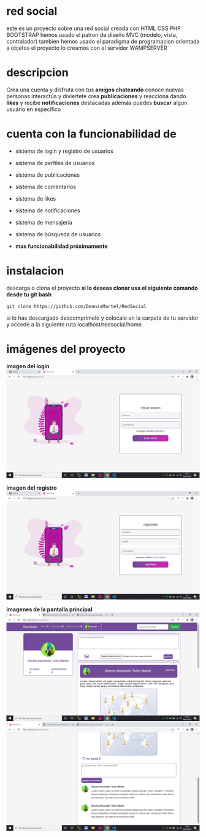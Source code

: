# red social

este es un proyecto sobre una red social creada con HTML CSS PHP BOOTSTRAP
hemos usado el patron de diseño MVC (modelo, vista, contralador)
tambien hemos usado el paradigma de programacion orientada a objetos
el proyecto lo creamos con el servidor WAMPSERVER

# descripcion

Crea una cuenta y disfruta con tus **amigos chateando**
conoce nuevas personas interactúa y diviertete crea **publicaciones**
y reacciona dando **likes** y recibe **notificaciones**
destacadas además puedes **buscar** algun usuario en específico

# cuenta con la funcionabilidad de

* sistema de login y registro de usuarios
* sistema de perfiles de usuarios
* sistema de publicaciones
* sistema de comentarios
* sistema de likes
* sistema de notificaciones
* sistema de mensajería
* sistema de búsqueda de usuarios

* **mas funcionabilidad próximamente**

# instalacion

descarga o clona el proyecto
**si lo deseas clonar usa el siguiente comando desde tu git bash**
```
git clone https://github.com/DennisMartel/RedSocial
```

si lo has descargado descomprimelo y 
colocalo en la carpeta de tu servidor y accede a la siguiente ruta localhost/redsocial/home

# imágenes del proyecto
**imagen del login**
![imagen-login](capturasProyecto/imagen-login.png)

**imagen del registro**
![imagen-registro](capturasProyecto/imagen-registro.png)

**imagenes de la pantalla principal**
![imagen-main-uno](capturasProyecto/main-uno.png)
![imagen-main-dos](capturasProyecto/main-dos.png)

